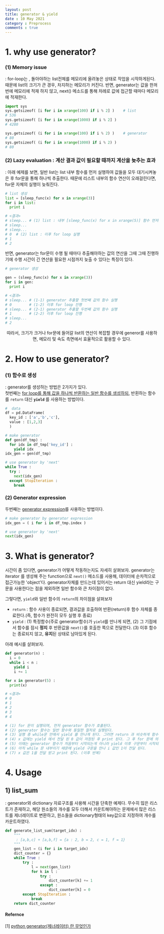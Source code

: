 ```yaml
---
layout: post
title: generator & yield
date : 10 May 2021
category : Preprocess
comments : true
---
```

# 1. why use generator?
### (1) Memory issue
: for-loop는 , 돌아야하는 list전체를 메모리에 올려놓은 상태로 작업을 시작하게된다. 때문에 list의 크기가 큰 경우, 차지하는 메모리가 커진다.
 반면, generator는 값을 한꺼번에 메모리에 적재 하지 않고, next() 메소드를 통해 차례로 값에 접근할 때마다 메모리에 적재한다.

```python
import sys
sys.getsizeof( [i for i in xrange(100) if i % 2] )    # list
# 536
sys.getsizeof( [i for i in xrange(1000) if i % 2] )
# 4280

sys.getsizeof( (i for i in xrange(100) if i % 2) )    # generator
# 80
sys.getsizeof( (i for i in xrange(1000) if i % 2) )
# 80
```

### (2) Lazy evaluation : 계산 결과 값이 필요할 때까지 계산을 늦추는 효과
: 아래 예제를 보면, 일반 list는 list 내부 함수를 먼저 실행하여 값들을 모두 대기시켜놓은 후 for문을 통해 하나씩 추출한다. 때문에 리스트 내부의 함수 연산이 오래걸린다면, for문 자체의 실행이 늦춰진다.
```python
# list 생성
list = [sleep_func(x) for x in xrange(3)]
for i in list:
  print i

# <결과>
# sleep... # (1) list : 내부 [sleep_func(x) for x in xrange(5)] 함수 먼저 실행
# sleep...
# sleep...
# 0  # (2) list : 이후 for loop 실행
# 1
# 2
```
반면, generator는 for문이 수행 될 때마다 추출해야하는 값의 연산을 그때 그때 진행하기에 수행 시간이 긴 연산을 필요한 시점까지 늦출 수 있다는 특징이 있다.
```python
# generator 생성

gen = (sleep_func(x) for x in xrange(3))
for i in gen:
  print i

# <결과>
# sleep... # (1-1) generator 추출할 첫번째 값의 함수 실행
# 0        # (1-2) 이후 for loop 진행
# sleep... # (2-1) generator 추출할 두번째 값의 함수 실행
# 1        # (2-2) 이후 for loop 진행
# sleep...
# 2
```
<center>
따라서, 크기가 크거나 for문에 들어갈 list의 연산이 복잡할 경우에 generor를 사용하면, 메모리 및 속도 측면에서 효율적으로 활용할 수 있다. </center>


# 2. How to use generator?
### (1) 함수로 생성
: generator를 생성하는 방법은 2가지가 있다.   
첫번째는 <u>for loop를 통해 값을 하나씩 반환하는 일반 함수를 생성하되</u>, 반횐하는 함수를 `return` 대신 <strong>`yield` </strong>를 사용하는 방법이다.
```python
#  data
df = pd.DataFrame(
  key_id : ['a','b','c'],
  value : [1,2,3]
  )

# make generator
def gen(df_tmp) :
  for idx in df_tmp['key_id'] :
    yield idx
idx_gen = gen(df_tmp)

# use generator by 'next'
while True :
  try :
    next(idx_gen)
  except StopIteration :
    break
```


### (2) Generator expression
두번째는 <u>generator expression</u>를 사용하는 방법이다.
```Python
# make generator by generator expression
idx_gen = ( i for i in df_tmp.index )

# use generator by 'next'
next(idx_gen)
```


# 3. What is generator?
시간이 좀 있다면, generator가 어떻게 작동하는지도 자세히 살펴보자.
generator는 iterator 를 생성해 주는 function으로 `next()` 메소드를 사용해, 데이터에 순차적으로 접근가능한 'object'다. generator자체를 만드는데 있어서는 return 대신 yield라는 구문을 사용한다는 점을 제외하면 일반 함수와 큰 차이점이 없다.

그렇다면, `yield`와 일반 함수의 `return`의 차이점을 살펴보자
 - `return` : 함수 사용이 종료되면, 결과값을 호출하여 반환(return)후 함수 자체를 종료한다.(즉, 함수가 완전히 모두 실행 후 종료)
 - `yield` :
  (1) 특정함수(주로 generator함수)가 `yield`를 만나게 되면,
  (2) 그 기점에서 함수를 잠시 <strong>정지</strong> 후 반환값을 `next()`를 호출한 쪽으로 전달한다.
  (3) 이후 함수는 종료되지 않고, <strong>유지</strong>된 상태로 남아있게 된다.

아래 예시를 살펴보자.
```python
def generator(n) :
  i = 0
  while i < n :
    yield i
    i += 1

for x in generator(5) :
  print(x)

# <결과>
# 0
# 1
# 2
# 3
# 4

# (1) for 문이 실행되며, 먼저 generator 함수가 호출된다.
# (2) generator 함수는 일반 함수와 동일한 절차로 실행된다.
# (3) 실행 중 while문 안에서 yield 를 만나게 된다. 그러면 return 과 비슷하게 함수를 호출했던 구문으로 반환하게 된다. 여기서는 첫번재 i 값인 0 을 반환하게 된다. 하지만 반환 하였다고 generator 함수가 종료되는 것이 아니라 그대로 유지한 상태이다.
# (4) x 값에는 yield 에서 전달 된 0 값이 저장된 후 print 된다. 그 후 for 문에 의해 다시 generator 함수가 호출된다.
# (5) 이때는 generator 함수가 처음부터 시작되는게 아니라 yield 이후 구문부터 시작되게 된다. 따라서 i += 1 구문이 실행되고 i 값은 1로 증가한다.
# (6) 아직 while 문 내부이기 때문에 yield 구문을 만나 i 값인 1이 전달 된다.
# (7) x 값은 1을 전달 받고 print 된다. (이후 반복)
```

# 4. Usage
## 1) list_sum
: generator와 dictionary 자료구조를 사용해 시간을 단축한 예제다.
무수히 많은 리스트가 존재하고, 해당 원소들의 개수를 모두 더해서 카운트해야하는 문제에서 많은 리스트를 제너레이트로 변환하고,
원소들을 dictionary형태의 key값으로 지정하여 개수를 카운트하였다.
```python
def generate_list_sum(target_idx) :
    """
     : [a,b,c] + [a,b,f] = {a : 2, b = 2, c = 1, f = 1}
    """
    gen_list = (i for i in target_idx)
    dict_counter = {}
    while True :
        try :
            l = next(gen_list)
            for k in l :
                try :
                    dict_counter[k] += 1
                except :
                    dict_counter[k] = 0
        except StopIteration :
            break
    return dict_counter
```









#### Refernce
[1] [python generator(제너레이터) 란 무엇인가](https://bluese05.tistory.com/56)  

